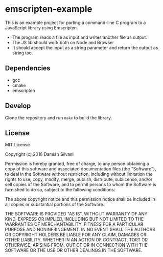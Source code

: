 # emscripten-example

This is an example project for porting a command-line C program to a JavaScript
library using Emscripten.

* The program reads a file as input and writes another file as output.
* The JS lib should work both on Node and Browser
* It should accept the input as a string parameter and return the output as
  string too.

## Dependencies

* gcc
* cmake
* emscripten

## Develop

Clone the repository and run `make` to build the library.

## License

MIT License

Copyright (c) 2018 Damián Silvani

Permission is hereby granted, free of charge, to any person obtaining a copy
of this software and associated documentation files (the "Software"), to deal
in the Software without restriction, including without limitation the rights
to use, copy, modify, merge, publish, distribute, sublicense, and/or sell
copies of the Software, and to permit persons to whom the Software is
furnished to do so, subject to the following conditions:

The above copyright notice and this permission notice shall be included in all
copies or substantial portions of the Software.

THE SOFTWARE IS PROVIDED "AS IS", WITHOUT WARRANTY OF ANY KIND, EXPRESS OR
IMPLIED, INCLUDING BUT NOT LIMITED TO THE WARRANTIES OF MERCHANTABILITY,
FITNESS FOR A PARTICULAR PURPOSE AND NONINFRINGEMENT. IN NO EVENT SHALL THE
AUTHORS OR COPYRIGHT HOLDERS BE LIABLE FOR ANY CLAIM, DAMAGES OR OTHER
LIABILITY, WHETHER IN AN ACTION OF CONTRACT, TORT OR OTHERWISE, ARISING FROM,
OUT OF OR IN CONNECTION WITH THE SOFTWARE OR THE USE OR OTHER DEALINGS IN THE
SOFTWARE.
